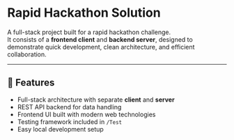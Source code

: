 # Rapid Hackathon Solution

A full-stack project built for a rapid hackathon challenge.  
It consists of a **frontend client** and **backend server**, designed to demonstrate quick development, clean architecture, and efficient collaboration.

---

## 🚀 Features
- Full-stack architecture with separate **client** and **server**
- REST API backend for data handling
- Frontend UI built with modern web technologies
- Testing framework included in `/Test`
- Easy local development setup
